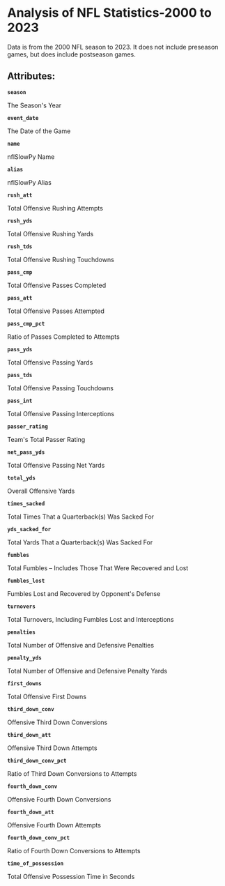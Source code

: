 # Analysis of NFL Statistics-2000 to 2023
Data is from the 2000 NFL season to 2023. It does not include preseason games, but does include postseason games.

## Attributes:

**`season`**

The Season's Year

**`event_date`**

The Date of the Game

**`name`**

nflSlowPy Name 

**`alias`**

nflSlowPy Alias

**`rush_att`**

Total Offensive Rushing Attempts

**`rush_yds`**

Total Offensive Rushing Yards

**`rush_tds`**

Total Offensive Rushing Touchdowns

**`pass_cmp`**

Total Offensive Passes Completed

**`pass_att`**

Total Offensive Passes Attempted

**`pass_cmp_pct`**

Ratio of Passes Completed to Attempts

**`pass_yds`**

Total Offensive Passing Yards

**`pass_tds`**

Total Offensive Passing Touchdowns

**`pass_int`**

Total Offensive Passing Interceptions

**`passer_rating`**

Team's Total Passer Rating

**`net_pass_yds`**

Total Offensive Passing Net Yards

**`total_yds`**

Overall Offensive Yards

**`times_sacked`**

Total Times That a Quarterback(s) Was Sacked For

**`yds_sacked_for`**

Total Yards That a Quarterback(s) Was Sacked For

**`fumbles`**

Total Fumbles – Includes Those That Were Recovered and Lost

**`fumbles_lost`**

Fumbles Lost and Recovered by Opponent's Defense

**`turnovers`**

Total Turnovers, Including Fumbles Lost and Interceptions

**`penalties`**

Total Number of Offensive and Defensive Penalties

**`penalty_yds`**

Total Number of Offensive and Defensive Penalty Yards

**`first_downs`**

Total Offensive First Downs

**`third_down_conv`**

Offensive Third Down Conversions

**`third_down_att`**

Offensive Third Down Attempts

**`third_down_conv_pct`**

Ratio of Third Down Conversions to Attempts

**`fourth_down_conv`**

Offensive Fourth Down Conversions

**`fourth_down_att`**

Offensive Fourth Down Attempts

**`fourth_down_conv_pct`**

Ratio of Fourth Down Conversions to Attempts

**`time_of_possession`**

Total Offensive Possession Time in Seconds 
